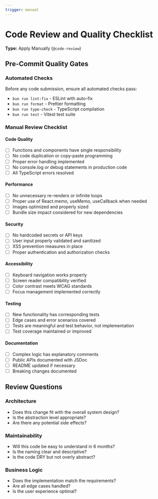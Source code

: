 ```yaml
---
trigger: manual
---
```


# Code Review and Quality Checklist

**Type:** Apply Manually (`@code-review`)

## Pre-Commit Quality Gates

### Automated Checks

Before any code submission, ensure all automated checks pass:

- `bun run lint:fix` - ESLint with auto-fix
- `bun run format` - Prettier formatting
- `bun run type-check` - TypeScript compilation
- `bun run test` - Vitest test suite

### Manual Review Checklist

#### Code Quality

- [ ] Functions and components have single responsibility
- [ ] No code duplication or copy-paste programming
- [ ] Proper error handling implemented
- [ ] No console.log or debug statements in production code
- [ ] All TypeScript errors resolved

#### Performance

- [ ] No unnecessary re-renders or infinite loops
- [ ] Proper use of React.memo, useMemo, useCallback when needed
- [ ] Images optimized and properly sized
- [ ] Bundle size impact considered for new dependencies

#### Security

- [ ] No hardcoded secrets or API keys
- [ ] User input properly validated and sanitized
- [ ] XSS prevention measures in place
- [ ] Proper authentication and authorization checks

#### Accessibility

- [ ] Keyboard navigation works properly
- [ ] Screen reader compatibility verified
- [ ] Color contrast meets WCAG standards
- [ ] Focus management implemented correctly

#### Testing

- [ ] New functionality has corresponding tests
- [ ] Edge cases and error scenarios covered
- [ ] Tests are meaningful and test behavior, not implementation
- [ ] Test coverage maintained or improved

#### Documentation

- [ ] Complex logic has explanatory comments
- [ ] Public APIs documented with JSDoc
- [ ] README updated if necessary
- [ ] Breaking changes documented

## Review Questions

### Architecture

- Does this change fit with the overall system design?
- Is the abstraction level appropriate?
- Are there any potential side effects?

### Maintainability

- Will this code be easy to understand in 6 months?
- Is the naming clear and descriptive?
- Is the code DRY but not overly abstract?

### Business Logic

- Does the implementation match the requirements?
- Are all edge cases handled?
- Is the user experience optimal?
